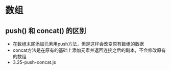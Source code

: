 # 数组

## push() 和 concat() 的区别

- 在数组末尾添加元素用push方法，但是这样会改变原有数组的数据
- concat方法是在原有的基础上添加元素并返回连接之后的副本，不会修改原有的数组
- 3.25-push-concat.js
